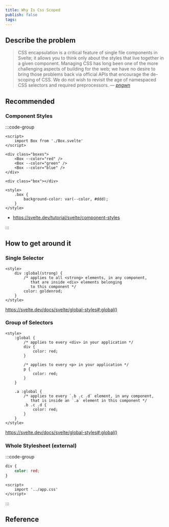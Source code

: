 ```yaml
---
title: Why Is Css Scoped
publish: false
tags:
---
```


## Describe the problem

> CSS encapsulation is a critical feature of single file components in Svelte; it allows you to think only about the styles that live together in a given component. Managing CSS has long been one of the more challenging aspects of building for the web; we have no desire to bring those problems back via official APIs that encourage the de-scoping of CSS. We do not wish to revisit the age of namespaced CSS selectors and required preprocessors.
> &mdash; <cite>[pngwn][1]</cite>

[1]: https://github.com/sveltejs/rfcs/pull/22#issuecomment-664047806

## Recommended

### Component Styles

:::code-group

```svelte [App.svelte]
<script>
	import Box from './Box.svelte'
</script>

<div class="boxes">
	<Box --color="red" />
	<Box --color="green" />
	<Box --color="blue" />
</div>
```

```svelte [Box.svelte]
<div class="box"></div>

<style>
	.box {
		background-color: var(--color, #ddd);
	}
</style>
```

- https://svelte.dev/tutorial/svelte/component-styles

:::

## How to get around it

### Single Selector

```svelte
<style>
	div :global(strong) {
		/* applies to all <strong> elements, in any component,
		   that are inside <div> elements belonging
		   to this component */
		color: goldenrod;
	}
</style>
```

https://svelte.dev/docs/svelte/global-styles#:global()

### Group of Selectors

```svelte
<style>
	:global {
		/* applies to every <div> in your application */
		div {
			color: red;
		}

		/* applies to every <p> in your application */
		p {
			color: red;
		}
	}

	.a :global {
		/* applies to every `.b .c .d` element, in any component,
		   that is inside an `.a` element in this component */
		.b .c .d {
			color: red;
		}
	}
</style>
```

https://svelte.dev/docs/svelte/global-styles#:global()

<!-- ### Whole Stylesheet (inline)

```svelte
<style global>
	div {
		color: red;
	}
</style>
```

https://github.com/sveltejs/svelte-preprocess?tab=readme-ov-file#global-style -->

### Whole Stylesheet (external)

:::code-group

```css [src/app.css]
div {
	color: red;
}
```

```svelte [src/routes/+layout.svelte]
<script>
	import '../app.css'
</script>
```

:::

## Reference
